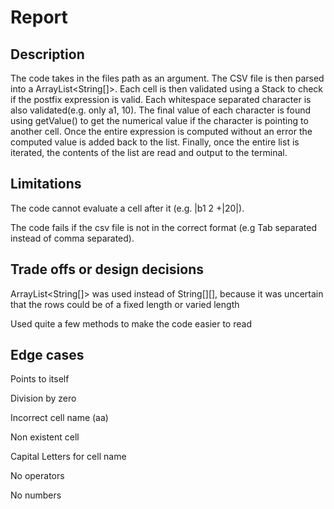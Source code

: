 
# Report
## Description

The code takes in the files path as an argument. The CSV file is then parsed into a ArrayList<String[]>. Each cell is then validated using a Stack to check if the postfix expression is valid. Each whitespace separated character is also validated(e.g. only a1, 10). The final value of each character is found using getValue() to get the numerical value if the character is pointing to another cell. Once the entire expression is computed without an error the computed value is added back to the list. Finally, once the entire list is iterated, the contents of the list are read and output to the terminal.

## Limitations
The code cannot evaluate a cell after it (e.g. |b1 2 +|20|).

The code fails if the csv file is not in the correct format (e.g Tab separated instead of comma separated).

## Trade offs or design decisions
ArrayList<String[]> was used instead of String[][], because it was uncertain that the rows could be of a fixed length or varied length

Used quite a few methods to make the code easier to read

## Edge cases
Points to itself

Division by zero

Incorrect cell name (aa)

Non existent cell

Capital Letters for cell name

No operators

No numbers
